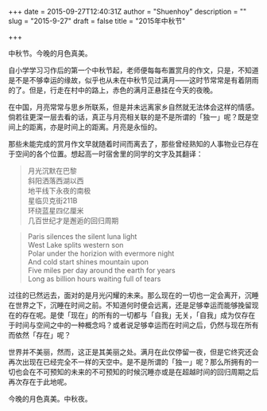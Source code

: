 +++
date = 2015-09-27T12:40:31Z
author = "Shuenhoy"
description = ""
slug = "2015-9-27"
draft = false
title = "2015年中秋节"

+++

中秋节。今晚的月色真美。

自小学学习习作后的第一个中秋节起，老师便每每布置赏月的作文，只是，不知道是不是不够幸运的缘故，似乎也从未在中秋节见过满月——这时节常常是有着阴雨的了。但是，行走在村中的路上，赤色的满月正悬挂在今天的夜晚。

在中国，月亮常常与思乡所联系，但是并未远离家乡自然就无法体会这样的情感。倘若往更深一层去看的话，真正与月亮相关联的是不是所谓的「独一」呢？既是空间上的距离，亦是时间上的距离。月亮是永恒的。

那些未能完成的赏月作文早就随着时间而离去了，那些曾经熟知的人事物业已存在于空间的各个位置。想起高一时宿舍里的同学的文字及其翻译：

> 月光沉默在巴黎  
> 斜阳洒落西湖以西  
> 地平线下永夜的南极  
> 星临贝克街211B  
> 环绕蓝星四亿厘米  
> 几百世纪才是邂逅的回归周期

> Paris silences the silent luna light  
> West Lake splits western son  
> Polar under the horizion with evermore night  
> And cold start shines mountain upon  
> Five miles per day around the earth for years  
> Long as billion hours waiting full of tears

过往的已然远去，面对的是月光闪耀的未来。那么现在的一切也一定会离开，沉睡在世界之下，沉睡在时间之前。不知道何时便会远离，还是足够幸运而能够挽留现在的存在呢。是使「现在」的所有的一切都与「自我」无关，「自我」成为仅存在于时间与空间之中的一种概念吗？或者说足够幸运而在时间之后，仍然与现在所有而依然「存在」呢？

世界并不美丽，然而，这正是其美丽之处。满月在此仅停留一夜，但是它终究还会再次出现在已经完全不一样的天空中。是不是所谓的「独一」呢？那么所拥有的一切也会在不可预知的未来的不可预知的时候沉睡亦或是在超越时间的回归周期之后再次存在于此地呢。

今晚的月色真美。中秋夜。

